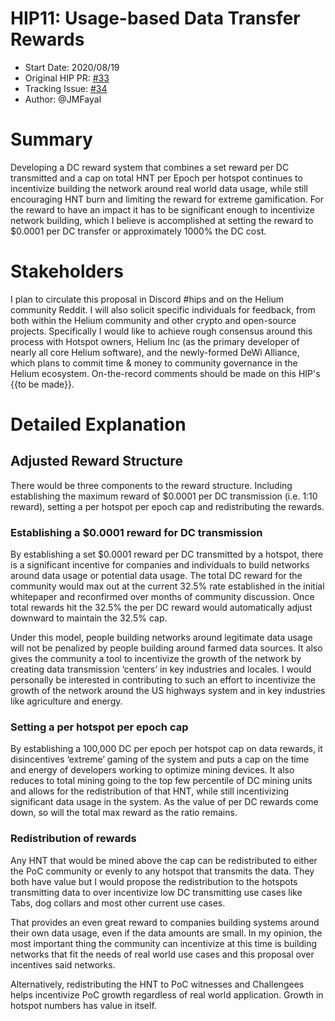 # HIP11: Usage-based Data Transfer Rewards

- Start Date: 2020/08/19
- Original HIP PR: [#33](https://github.com/helium/HIP/pull/33)
- Tracking Issue: [#34](https://github.com/helium/HIP/issues/34)
- Author: @JMFayal

# Summary

Developing a DC reward system that combines a set reward per DC transmitted and a cap on total HNT per Epoch per hotspot continues to incentivize building the network around real world data usage, while still encouraging HNT burn and limiting the reward for extreme gamification. For the reward to have an impact it has to be significant enough to incentivize network building, which I believe is accomplished at setting the reward to $0.0001 per DC transfer or approximately 1000% the DC cost.

# Stakeholders

I plan to circulate this proposal in Discord #hips and on the Helium community Reddit. I will also solicit specific individuals for feedback, from both within the Helium community and other crypto and open-source projects.
Specifically I would like to achieve rough consensus around this process with Hotspot owners, Helium Inc (as the primary developer of nearly all core Helium software), and the newly-formed DeWi Alliance, which plans to commit time & money to community governance in the Helium ecosystem.
On-the-record comments should be made on this HIP's {{to be made}}.

# Detailed Explanation

## Adjusted Reward Structure

There would be three components to the reward structure. Including establishing the maximum reward of $0.0001 per DC transmission (i.e. 1:10 reward), setting a per hotspot per epoch cap and redistributing the rewards.

### Establishing a $0.0001 reward for DC transmission

By establishing a set $0.0001 reward per DC transmitted by a hotspot, there is a significant incentive for companies and individuals to build networks around data usage or potential data usage. The total DC reward for the community would max out at the current 32.5% rate established in the initial whitepaper and reconfirmed over months of community discussion. Once total rewards hit the 32.5% the per DC reward would automatically adjust downward to maintain the 32.5% cap.

Under this model, people building networks around legitimate data usage will not be penalized by people building around farmed data sources. It also gives the community a tool to incentivize the growth of the network by creating data transmission ‘centers’ in key industries and locales. I would personally be interested in contributing to such an effort to incentivize the growth of the network around the US highways system and in key industries like agriculture and energy.

### Setting a per hotspot per epoch cap

By establishing a 100,000 DC per epoch per hotspot cap on data rewards, it disincentives ‘extreme’ gaming of the system and puts a cap on the time and energy of developers working to optimize mining devices. It also reduces to total mining going to the top few percentile of DC mining units and allows for the redistribution of that HNT, while still incentivizing significant data usage in the system. As the value of per DC rewards come down, so will the total max reward as the ratio remains.

### Redistribution of rewards

Any HNT that would be mined above the cap can be redistributed to either the PoC community or evenly to any hotspot that transmits the data. They both have value but I would propose the redistribution to the hotspots transmitting data to over incentivize low DC transmitting use cases like Tabs, dog collars and most other current use cases.

That provides an even great reward to companies building systems around their own data usage, even if the data amounts are small. In my opinion, the most important thing the community can incentivize at this time is building networks that fit the needs of real world use cases and this proposal over incentives said networks.

Alternatively, redistributing the HNT to PoC witnesses and Challengees helps incentivize PoC growth regardless of real world application. Growth in hotspot numbers has value in itself.
